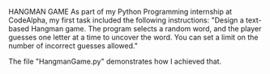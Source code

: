 HANGMAN GAME
As part of my Python Programming internship at CodeAlpha, my first task included the following instructions: "Design a text-based Hangman game. The program selects a random word, and the player guesses one letter at a time to uncover the word. You can set a limit on the number of incorrect guesses allowed."

The file "HangmanGame.py" demonstrates how I achieved that.
